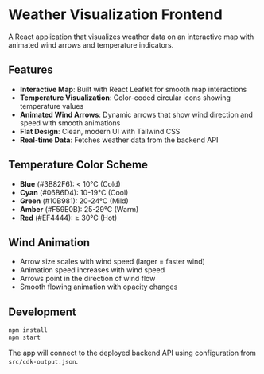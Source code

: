 # Weather Visualization Frontend

A React application that visualizes weather data on an interactive map with animated wind arrows and temperature indicators.

## Features

- **Interactive Map**: Built with React Leaflet for smooth map interactions
- **Temperature Visualization**: Color-coded circular icons showing temperature values
- **Animated Wind Arrows**: Dynamic arrows that show wind direction and speed with smooth animations
- **Flat Design**: Clean, modern UI with Tailwind CSS
- **Real-time Data**: Fetches weather data from the backend API

## Temperature Color Scheme

- **Blue** (#3B82F6): < 10°C (Cold)
- **Cyan** (#06B6D4): 10-19°C (Cool) 
- **Green** (#10B981): 20-24°C (Mild)
- **Amber** (#F59E0B): 25-29°C (Warm)
- **Red** (#EF4444): ≥ 30°C (Hot)

## Wind Animation

- Arrow size scales with wind speed (larger = faster wind)
- Animation speed increases with wind speed
- Arrows point in the direction of wind flow
- Smooth flowing animation with opacity changes

## Development

```bash
npm install
npm start
```

The app will connect to the deployed backend API using configuration from `src/cdk-output.json`.